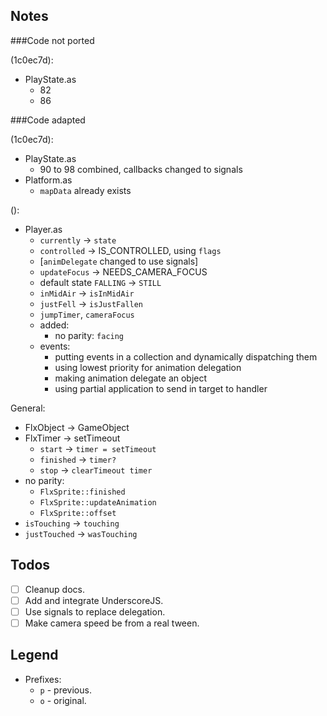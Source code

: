 ## Notes

###Code not ported

(1c0ec7d):

- PlayState.as
  - 82
  - 86

###Code adapted

(1c0ec7d):

- PlayState.as
  - 90 to 98 combined, callbacks changed to signals
- Platform.as
  - `mapData` already exists

():

- Player.as
  - `currently` -> `state`
  - `controlled` -> IS_CONTROLLED, using `flags`
  - [`animDelegate` changed to use signals]
  - `updateFocus` -> NEEDS_CAMERA_FOCUS
  - default state `FALLING` -> `STILL`
  - `inMidAir` -> `isInMidAir`
  - `justFell` -> `isJustFallen`
  - `jumpTimer`, `cameraFocus`
  - added:
    - no parity: `facing`
  - events:
    - putting events in a collection and dynamically dispatching them
    - using lowest priority for animation delegation
    - making animation delegate an object
    - using partial application to send in target to handler

General:

- FlxObject -> GameObject
- FlxTimer -> setTimeout
  - `start` -> `timer = setTimeout`
  - `finished` -> `timer?`
  - `stop` -> `clearTimeout timer`
- no parity:
  - `FlxSprite::finished`
  - `FlxSprite::updateAnimation`
  - `FlxSprite::offset`
- `isTouching` -> `touching`
- `justTouched` -> `wasTouching`

## Todos

- [ ] Cleanup docs.
- [ ] Add and integrate UnderscoreJS.
- [ ] Use signals to replace delegation.
- [ ] Make camera speed be from a real tween.

## Legend

- Prefixes:
  - `p` - previous.
  - `o` - original.

